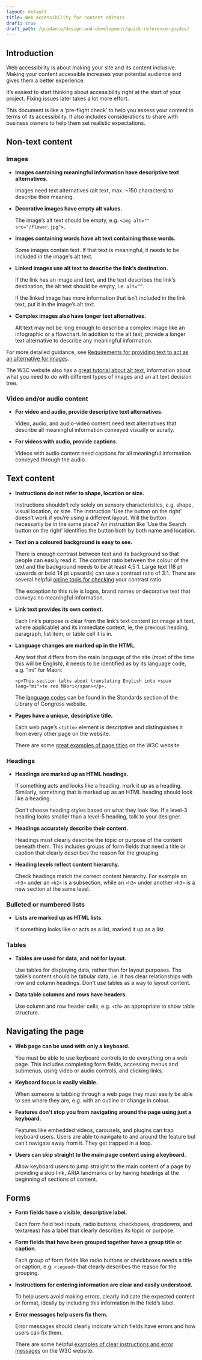 ```yaml
---
layout: default
title: Web accessibility for content editors
draft: true
draft_path: /guidance/design-and-development/quick-reference-guides/
---
```


## Introduction

Web accessibility is about making your site and its content inclusive. Making your content accessible increases your potential audience and gives them a better experience.

It’s easiest to start thinking about accessibility right at the start of your project. Fixing issues later takes a lot more effort.

This document is like a ‘pre-flight check’ to help you assess your content in terms of its accessibility. It also includes considerations to share with business owners to help them set realistic expectations.

## Non-text content

### Images

*	**Images containing meaningful information have descriptive text alternatives.**

	Images need text alternatives (alt text, max. ~150 characters) to describe their meaning.

*	**Decorative images have empty alt values.**

	The image’s alt text should be empty, e.g. `<img alt="" src="/flower.jpg">`.

*	**Images containing words have alt text containing those words.**

	Some images contain text. If that text is meaningful, it needs to be included in the image's alt text.

*	**Linked images use alt text to describe the link’s destination.**

	If the link has an image and text, and the text describes the link’s destination, the alt text should be empty, i.e. `alt=“”`.
	
	If the linked image has more information that isn’t included in the link text, put it in the image’s alt text.
	
*	**Complex images also have longer text alternatives.**

	Alt text may not be long enough to describe a complex image like an infographic or a flowchart. In addition to the alt text, provide a longer text alternative to describe any meaningful information.

For more detailed guidance, see [Requirements for providing text to act as an alternative for images](https://www.w3.org/TR/html51/semantics.html#alt).

The W3C website also has a [great tutorial about alt text](https://www.w3.org/WAI/tutorials/images/), information about what you need to do with different types of images and an alt text decision tree.

### Video and/or audio content

*	**For video and audio, provide descriptive text alternatives.**

	Video, audio, and audio-video content need text alternatives that describe all meaningful information conveyed visually or aurally.

*	**For videos with audio, provide captions.**

	Videos with audio content need captions for all meaningful information conveyed through the audio.

## Text content

*	**Instructions do not refer to shape, location or size.**

	Instructions shouldn’t rely solely on sensory characteristics, e.g. shape, visual location, or size. The instruction 'Use the button on the right' doesn’t work if you’re using a different layout. Will the button necessarily be in the same place? An instruction like 'Use the Search button on the right' identifies the button both by both name and location.

*	**Text on a coloured background is easy to see.**

	There is enough contrast between text and its background so that people can easily read it. The contrast ratio between the colour of the text and the background needs to be at least 4.5:1\. Large text (18 pt upwards or bold 14 pt upwards) can use a contrast ratio of 3:1\. There are several helpful [online tools for checking](https://webtoolkit.govt.nz/guidance/design-and-development/contrast-and-the-use-of-colour/#tools) your contrast ratio.
	
	The exception to this rule is logos, brand names or decorative text that conveys no meaningful information.

*	**Link text provides its own context.**

	Each link’s purpose is clear from the link’s text content (or image alt text, where applicable) and its immediate context, ie, the previous heading, paragraph, list item, or table cell it is in.

*	**Language changes are marked up in the HTML.**

	Any text that differs from the main language of the site (most of the time this will be English), it needs to be identified as by its language code, e.g. “mi” for Māori:

	```
	<p>This section talks about translating English into <span lang="mi">te reo Māori</span></p>.
	```

	The [language codes](https://www.loc.gov/standards/iso639-2/php/code_list.php) can be found in the Standards section of the Library of Congress website.

*	**Pages have a unique, descriptive title.**

	Each web page’s `<title>` element is descriptive and distinguishes it from every other page on the website.

	There are some [great examples of page titles](http://www.w3.org/WAI/gettingstarted/tips/writing.html#provide-informative-unique-page-titles) on the W3C website.

### Headings

*	**Headings are marked up as HTML headings.**

	If something acts and looks like a heading, mark it up as a heading. Similarly, something that is marked up as an HTML heading should look like a heading.

	Don’t choose heading styles based on what they look like. If a level-3 heading looks smaller than a level-5 heading, talk to your designer.

*	**Headings accurately describe their content.**

	Headings must clearly describe the topic or purpose of the content beneath them. This includes groups of form fields that need a title or caption that clearly describes the reason for the grouping.

*	**Heading levels reflect content hierarchy.**

	Check headings match the correct content hierarchy. For example an `<h3>` under an `<h2>` is a subsection, while an `<h3>` under another `<h3>` is a new section at the same level.

### Bulleted or numbered lists

*	**Lists are marked up as HTML lists.**

	If something looks like or acts as a list, marked it up as a list.

### Tables

*	**Tables are used for data, and not for layout.**

	Use tables for displaying data, rather than for layout purposes. The table’s content should be tabular data, i.e. it has clear relationships with row and column headings. Don't use tables as a way to layout content.

*	**Data table columns and rows have headers.**

	Use column and row header cells, e.g. `<th>` as appropriate to show table structure.

## Navigating the page

*	**Web page can be used with only a keyboard.**

	You must be able to use keyboard controls to do everything on a web page. This includes completing form fields, accessing menus and submenus, using video or audio controls, and clicking links.

*	**Keyboard focus is easily visible.**

	When someone is tabbing through a web page they must easily be able to see where they are, e.g. with an outline or change in colour.

*	**Features don't stop you from navigating around the page using just a keyboard.**

	Features like embedded videos, carousels, and plugins can trap keyboard users. Users are able to navigate to and around the feature but can’t navigate away from it. They get trapped in a loop.

*	**Users can skip straight to the main page content using a keyboard.**

	Allow keyboard users to jump straight to the main content of a page by providing a skip link, ARIA landmarks or by having headings at the beginning of sections of content.

## Forms

*	**Form fields have a visible, descriptive label.**

	Each form field text inputs, radio buttons, checkboxes, dropdowns, and textareas) has a label that clearly describes its topic or purpose.

*	**Form fields that have been grouped together have a group title or caption.**

	Each group of form fields like radio buttons or checkboxes needs a title or caption, e.g. `<legend>` that clearly describes the reason for the grouping.

*	**Instructions for entering information are clear and easily understood.**

	To help users avoid making errors, clearly indicate the expected content or format, ideally by including this information in the field’s label.

*	**Error messages help users fix them.**

	Error messages should clearly indicate which fields have errors and how users can fix them.

	There are some helpful [examples of clear instructions and error messages](http://www.w3.org/WAI/gettingstarted/tips/writing.html#provide-clear-instructions) on the W3C website.